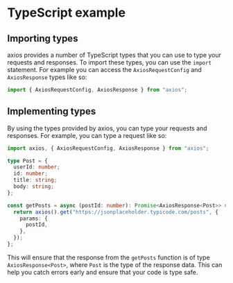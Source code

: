 # TypeScript example

## Importing types

axios provides a number of TypeScript types that you can use to type your requests and responses. To import these types, you can use the `import` statement. For example you can access the `AxiosRequestConfig` and `AxiosResponse` types like so:

```ts
import { AxiosRequestConfig, AxiosResponse } from "axios";
```

## Implementing types

By using the types provided by axios, you can type your requests and responses. For example, you can type a request like so:

```ts
import axios, { AxiosRequestConfig, AxiosResponse } from "axios";

type Post = {
  userId: number;
  id: number;
  title: string;
  body: string;
};

const getPosts = async (postId: number): Promise<AxiosResponse<Post>> => {
  return axios().get("https://jsonplaceholder.typicode.com/posts", {
    params: {
      postId,
    },
  });
};
```

This will ensure that the response from the `getPosts` function is of type `AxiosResponse<Post>`, where `Post` is the type of the response data. This can help you catch errors early and ensure that your code is type safe.
